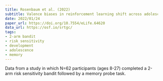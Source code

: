 ```yaml
---
title: Rosenbaum et al. (2022)
subtitle: Valence biases in reinforcement learning shift across adolescence and modulate subsequent memory
date: 2022/01/24
paper_url: https://doi.org/10.7554/eLife.64620
data_url: https://osf.io/srtgc/
tags:
- 2-arm bandit
- risk sensitivity
- development
- adolescence
- memory
---
```


Data from a study in which N=62 participants (ages 8-27) completed a 2-arm risk sensitivity bandit followed by a memory probe task.
